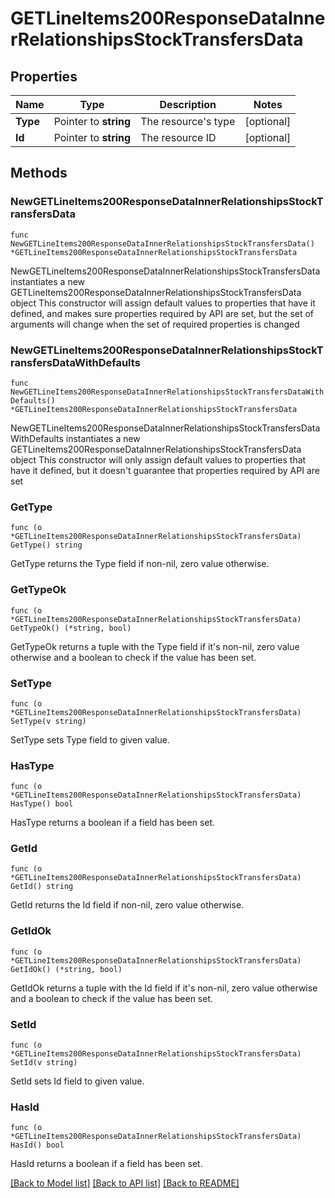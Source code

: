 # GETLineItems200ResponseDataInnerRelationshipsStockTransfersData

## Properties

Name | Type | Description | Notes
------------ | ------------- | ------------- | -------------
**Type** | Pointer to **string** | The resource&#39;s type | [optional] 
**Id** | Pointer to **string** | The resource ID | [optional] 

## Methods

### NewGETLineItems200ResponseDataInnerRelationshipsStockTransfersData

`func NewGETLineItems200ResponseDataInnerRelationshipsStockTransfersData() *GETLineItems200ResponseDataInnerRelationshipsStockTransfersData`

NewGETLineItems200ResponseDataInnerRelationshipsStockTransfersData instantiates a new GETLineItems200ResponseDataInnerRelationshipsStockTransfersData object
This constructor will assign default values to properties that have it defined,
and makes sure properties required by API are set, but the set of arguments
will change when the set of required properties is changed

### NewGETLineItems200ResponseDataInnerRelationshipsStockTransfersDataWithDefaults

`func NewGETLineItems200ResponseDataInnerRelationshipsStockTransfersDataWithDefaults() *GETLineItems200ResponseDataInnerRelationshipsStockTransfersData`

NewGETLineItems200ResponseDataInnerRelationshipsStockTransfersDataWithDefaults instantiates a new GETLineItems200ResponseDataInnerRelationshipsStockTransfersData object
This constructor will only assign default values to properties that have it defined,
but it doesn't guarantee that properties required by API are set

### GetType

`func (o *GETLineItems200ResponseDataInnerRelationshipsStockTransfersData) GetType() string`

GetType returns the Type field if non-nil, zero value otherwise.

### GetTypeOk

`func (o *GETLineItems200ResponseDataInnerRelationshipsStockTransfersData) GetTypeOk() (*string, bool)`

GetTypeOk returns a tuple with the Type field if it's non-nil, zero value otherwise
and a boolean to check if the value has been set.

### SetType

`func (o *GETLineItems200ResponseDataInnerRelationshipsStockTransfersData) SetType(v string)`

SetType sets Type field to given value.

### HasType

`func (o *GETLineItems200ResponseDataInnerRelationshipsStockTransfersData) HasType() bool`

HasType returns a boolean if a field has been set.

### GetId

`func (o *GETLineItems200ResponseDataInnerRelationshipsStockTransfersData) GetId() string`

GetId returns the Id field if non-nil, zero value otherwise.

### GetIdOk

`func (o *GETLineItems200ResponseDataInnerRelationshipsStockTransfersData) GetIdOk() (*string, bool)`

GetIdOk returns a tuple with the Id field if it's non-nil, zero value otherwise
and a boolean to check if the value has been set.

### SetId

`func (o *GETLineItems200ResponseDataInnerRelationshipsStockTransfersData) SetId(v string)`

SetId sets Id field to given value.

### HasId

`func (o *GETLineItems200ResponseDataInnerRelationshipsStockTransfersData) HasId() bool`

HasId returns a boolean if a field has been set.


[[Back to Model list]](../README.md#documentation-for-models) [[Back to API list]](../README.md#documentation-for-api-endpoints) [[Back to README]](../README.md)


